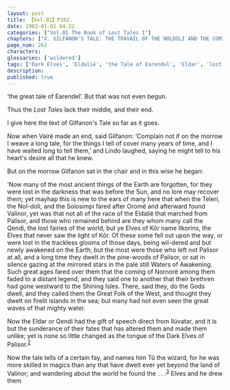 ```yaml
---
layout: post
title: 【Vol.01】P262.
date: 1983-01-01 04:22
categories: ["Vol.01 The Book of Lost Tales I"]
chapters: ["X. GILFANON'S TALE: THE TRAVAIL OF THE NOLDOLI AND THE COMING OF MANKIND"]
page_num: 262
characters: 
glossaries: ['wildered']
tags: ['Dark Elves', 'Eldalië', 'the Tale of Earendel', 'Eldar', 'lost fairies', 'Fay(s)', 'Gilfanon', 'Great Folk of the West', 'Ilkorin(s)', 'Ilúvatar', 'Kôr', 'Noldoli', 'Nornorë', 'Oromë', 'Palisor', 'Qendi', 'Shining Isles', 'Solosimpi', 'Stars', 'Sun, The', 'Teleri', 'Tû', 'Vairë']
description: 
published: true
---
```


<p style="text-indent: 0;">
‘the great tale of Earendel’. But that was not even begun.
</p>

Thus the <I>Lost Tales</I> lack their middle, and their end.

I give here the text of Gilfanon's Tale so far as it goes.

Now when Vairë made an end, said Gilfanon: ‘Complain not if on the morrow I weave a long tale, for the things I tell of cover many years of time, and I have waited long to tell them,’ and Lindo laughed, saying he might tell to his heart's desire all that he knew.

But on the morrow Gilfanon sat in the chair and in this wise he began:

‘Now many of the most ancient things of the Earth are forgotten, for they were lost in the darkness that was before the Sun, and no lore may recover them; yet mayhap this is new to the ears of many here that when the Teleri, the Nol-doli, and the Solosimpi fared after Oromë and afterward found Valinor, yet was that not all of the race of the Eldalië that marched from Palisor, and those who remained behind are they whom many call the Qendi, the lost fairies of the world, but ye Elves of Kôr name Ilkorins, the Elves that never saw the light of Kôr. Of these some fell out upon the way, or were lost in the trackless glooms of those days, being wil-dered and but newly awakened on the Earth, but the most were those who left not Palisor at all, and a long time they dwelt in the pine-woods of Palisor, or sat in silence gazing at the mirrored stars in the pale still Waters of Awakening. Such great ages fared over them that the coming of Nornorë among them faded to a distant legend, and they said one to another that their brethren had gone westward to the Shining Isles. There, said they, do the Gods dwell, and they called them the Great Folk of the West, and thought they dwelt on firelit islands in the sea; but many had not even seen the great waves of that mighty water.

Now the Eldar or Qendi had the gift of speech direct from Ilúvatar, and it is but the sunderance of their fates that has altered them and made them unlike; yet is none so little changed as the tongue of the Dark Elves of Palisor.<SUP>[2]({{site.baseurl}}/vol01-p278)</SUP>

Now the tale tells of a certain fay, and names him Tû the wizard, for he was more skilled in magics than any that have dwelt ever yet beyond the land of Valinor; and wandering about the world he found the . . .<SUP>[3]({{site.baseurl}}/vol01-p278)</SUP> Elves and he drew them

